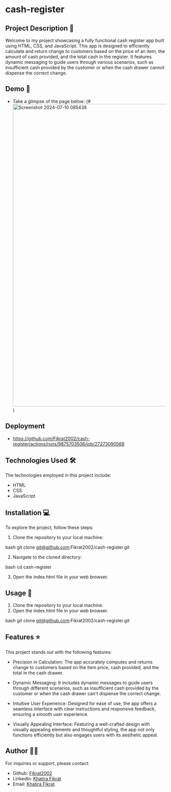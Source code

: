 # cash-register

## Project Description 📝

Welcome to my project showcasing a fully functional cash register app built using HTML, CSS, and JavaScript. This app is designed to efficiently calculate and return change to customers based on the price of an item, the amount of cash provided, and the total cash in the register. It features dynamic messaging to guide users through various scenarios, such as insufficient cash provided by the customer or when the cash drawer cannot dispense the correct change.

## Demo 📸

- Take a glimpse of the page below: 
(#<img width="949" alt="Screenshot 2024-07-10 085438" src="https://github.com/Fikrat2002/cash-register/assets/168417613/2a6e58cf-0ee0-4d85-84f3-25efa06246e1">
)

## Deployment
- https://github.com/Fikrat2002/cash-register/actions/runs/9875703506/job/27273090568

## Technologies Used 🛠

The technologies employed in this project include:

- HTML
- CSS
- JavaScript

## Installation 💻

To explore the project, follow these steps:

1. Clone the repository to your local machine:

bash
git clone git@github.com:Fikrat2002/cash-register.git


2. Navigate to the cloned directory:

bash
cd cash-register


3. Open the index.html file in your web browser.

## Usage 🎯

1. Clone the repository to your local machine.
2. Open the index.html file in your web browser.

bash
git clone git@github.com:Fikrat2002/cash-register.git


## Features ⭐

This project stands out with the following features:

- Precision in Calculation: The app accurately computes and returns change to customers based on the item price, cash provided, and the total in the cash drawer.

- Dynamic Messaging: It includes dynamic messages to guide users through different scenarios, such as insufficient cash provided by the customer or when the cash drawer can't dispense the correct change.

- Intuitive User Experience: Designed for ease of use, the app offers a seamless interface with clear instructions and responsive feedback, ensuring a smooth user experience.

- Visually Appealing Interface: Featuring a well-crafted design with visually appealing elements and thoughtful styling, the app not only functions efficiently but also engages users with its aesthetic appeal.


## Author 👩‍💻

For inquiries or support, please contact:

- Github: [Fikrat2002](https://github.com/Fikrat2002)
- LinkedIn: [Khatira Fikrat](https://www.linkedin.com/in/khatira-fikrat-671404311)
- Email: [Khatira Fikrat](fekratkhatira@gmail.com)
